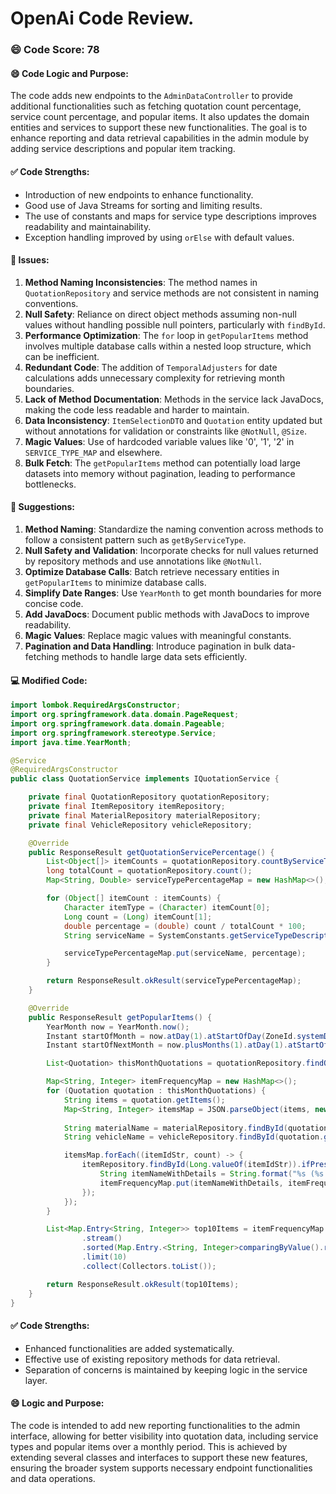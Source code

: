 # OpenAi Code Review.
### 😄 Code Score: 78
#### 😄 Code Logic and Purpose:
The code adds new endpoints to the `AdminDataController` to provide additional functionalities such as fetching quotation count percentage, service count percentage, and popular items. It also updates the domain entities and services to support these new functionalities. The goal is to enhance reporting and data retrieval capabilities in the admin module by adding service descriptions and popular item tracking.
#### ✅ Code Strengths:
- Introduction of new endpoints to enhance functionality.
- Good use of Java Streams for sorting and limiting results.
- The use of constants and maps for service type descriptions improves readability and maintainability.
- Exception handling improved by using `orElse` with default values.
#### 🤔 Issues:
1. **Method Naming Inconsistencies**: The method names in `QuotationRepository` and service methods are not consistent in naming conventions.
2. **Null Safety**: Reliance on direct object methods assuming non-null values without handling possible null pointers, particularly with `findById`.
3. **Performance Optimization**: The `for` loop in `getPopularItems` method involves multiple database calls within a nested loop structure, which can be inefficient.
4. **Redundant Code**: The addition of `TemporalAdjusters` for date calculations adds unnecessary complexity for retrieving month boundaries.
5. **Lack of Method Documentation**: Methods in the service lack JavaDocs, making the code less readable and harder to maintain.
6. **Data Inconsistency**: `ItemSelectionDTO` and `Quotation` entity updated but without annotations for validation or constraints like `@NotNull`, `@Size`.
7. **Magic Values**: Use of hardcoded variable values like '0', '1', '2' in `SERVICE_TYPE_MAP` and elsewhere.
8. **Bulk Fetch**: The `getPopularItems` method can potentially load large datasets into memory without pagination, leading to performance bottlenecks.
#### 🎯 Suggestions:
1. **Method Naming**: Standardize the naming convention across methods to follow a consistent pattern such as `getByServiceType`.
2. **Null Safety and Validation**: Incorporate checks for null values returned by repository methods and use annotations like `@NotNull`.
3. **Optimize Database Calls**: Batch retrieve necessary entities in `getPopularItems` to minimize database calls.
4. **Simplify Date Ranges**: Use `YearMonth` to get month boundaries for more concise code.
5. **Add JavaDocs**: Document public methods with JavaDocs to improve readability.
6. **Magic Values**: Replace magic values with meaningful constants.
7. **Pagination and Data Handling**: Introduce pagination in bulk data-fetching methods to handle large data sets efficiently.
#### 💻 Modified Code:
```java
import lombok.RequiredArgsConstructor;
import org.springframework.data.domain.PageRequest;
import org.springframework.data.domain.Pageable;
import org.springframework.stereotype.Service;
import java.time.YearMonth;

@Service
@RequiredArgsConstructor
public class QuotationService implements IQuotationService {

    private final QuotationRepository quotationRepository;
    private final ItemRepository itemRepository;
    private final MaterialRepository materialRepository;
    private final VehicleRepository vehicleRepository;

    @Override
    public ResponseResult getQuotationServicePercentage() {
        List<Object[]> itemCounts = quotationRepository.countByServiceType();
        long totalCount = quotationRepository.count();
        Map<String, Double> serviceTypePercentageMap = new HashMap<>();

        for (Object[] itemCount : itemCounts) {
            Character itemType = (Character) itemCount[0];
            Long count = (Long) itemCount[1];
            double percentage = (double) count / totalCount * 100;
            String serviceName = SystemConstants.getServiceTypeDescription(String.valueOf(itemType));

            serviceTypePercentageMap.put(serviceName, percentage);
        }

        return ResponseResult.okResult(serviceTypePercentageMap);
    }

    @Override
    public ResponseResult getPopularItems() {
        YearMonth now = YearMonth.now();
        Instant startOfMonth = now.atDay(1).atStartOfDay(ZoneId.systemDefault()).toInstant();
        Instant startOfNextMonth = now.plusMonths(1).atDay(1).atStartOfDay(ZoneId.systemDefault()).toInstant();

        List<Quotation> thisMonthQuotations = quotationRepository.findQuotationsWithinDateRange(startOfMonth, startOfNextMonth);

        Map<String, Integer> itemFrequencyMap = new HashMap<>();
        for (Quotation quotation : thisMonthQuotations) {
            String items = quotation.getItems();
            Map<String, Integer> itemsMap = JSON.parseObject(items, new TypeReference<Map<String, Integer>>() {});
            
            String materialName = materialRepository.findById(quotation.getMaterialId()).orElse(new Material()).getName();
            String vehicleName = vehicleRepository.findById(quotation.getVehicleTypeId()).orElse(new Vehicle()).getName();

            itemsMap.forEach((itemIdStr, count) -> {
                itemRepository.findById(Long.valueOf(itemIdStr)).ifPresent(item -> {
                    String itemNameWithDetails = String.format("%s (%s - %s)", item.getItemName(), materialName, vehicleName);
                    itemFrequencyMap.put(itemNameWithDetails, itemFrequencyMap.getOrDefault(itemNameWithDetails, 0) + count);
                });
            });
        }

        List<Map.Entry<String, Integer>> top10Items = itemFrequencyMap.entrySet()
                .stream()
                .sorted(Map.Entry.<String, Integer>comparingByValue().reversed())
                .limit(10)
                .collect(Collectors.toList());

        return ResponseResult.okResult(top10Items);
    }
}
```
#### ✅ Code Strengths:
- Enhanced functionalities are added systematically.
- Effective use of existing repository methods for data retrieval.
- Separation of concerns is maintained by keeping logic in the service layer.
#### 😄 Logic and Purpose:
The code is intended to add new reporting functionalities to the admin interface, allowing for better visibility into quotation data, including service types and popular items over a monthly period. This is achieved by extending several classes and interfaces to support these new features, ensuring the broader system supports necessary endpoint functionalities and data operations.